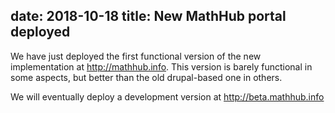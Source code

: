 date: 2018-10-18
title: New MathHub portal deployed
---
We have just deployed the first functional version of the new implementation at http://mathhub.info. This version is barely functional in some aspects, but better than the old drupal-based one in others.

We will eventually deploy a development version at http://beta.mathhub.info
